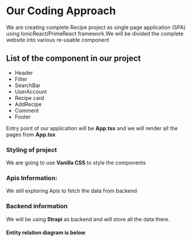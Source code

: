 # Our Coding Approach

We are creating complete Recipe project as single page application (SPA) using IonicReact/PrimeReact framework.We will be divided the complete website into various re-usable component

## List of the component in our project

- Header
- Filter
- SearchBar
- UserAccount
- Recipe card
- AddRecipe
- Comment
- Footer

Entry point of our application will be **App.tsx** and we will render all the pages from **App.tsx**

### Styling of project

We are going to use **Vanilla CSS** to style the components

### Apis Information:

We still exploring Apis to fetch the data from backend

### Backend information

We will be using **Strapi** as backend and will store all the data there.

#### Entity relation diagram is below
